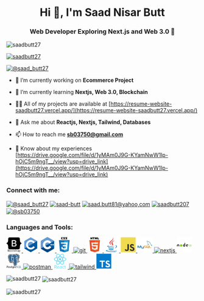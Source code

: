 <h1 align="center">Hi 👋, I'm Saad Nisar Butt</h1>
<h3 align="center">Web Developer Exploring Next.js and Web 3.0 🚀</h3>

<p align="left"> <img src="https://komarev.com/ghpvc/?username=saadbutt27&label=Profile%20views&color=0e75b6&style=flat" alt="saadbutt27" /> </p>

<p align="left"> <a href="https://github.com/ryo-ma/github-profile-trophy"><img src="https://github-profile-trophy.vercel.app/?username=saadbutt27" alt="saadbutt27" /></a> </p>

<p align="left"> <a href="https://twitter.com/@saad_butt27" target="blank"><img src="https://img.shields.io/twitter/follow/@saad_butt27?logo=twitter&style=for-the-badge" alt="@saad_butt27" /></a> </p>

- 🔭 I’m currently working on **Ecommerce Project**

- 🌱 I’m currently learning **Nextjs, Web 3.0, Blockchain**

- 👨‍💻 All of my projects are available at [https://resume-website-saadbutt27.vercel.app/](https://resume-website-saadbutt27.vercel.app/)

- 💬 Ask me about **Reactjs, Nextjs, Tailwind, Databases**

- 📫 How to reach me **sb03750@gmail.com**

- 📄 Know about my experiences [https://drive.google.com/file/d/1yMAm0J9G-KYamNwW1Ip-hOjC5m9ngT__/view?usp=drive_link](https://drive.google.com/file/d/1yMAm0J9G-KYamNwW1Ip-hOjC5m9ngT__/view?usp=drive_link)

<h3 align="left">Connect with me:</h3>
<p align="left">
<a href="https://twitter.com/@saad_butt27" target="blank"><img align="center" src="https://raw.githubusercontent.com/rahuldkjain/github-profile-readme-generator/master/src/images/icons/Social/twitter.svg" alt="@saad_butt27" height="30" width="40" /></a>
<a href="https://linkedin.com/in/saad-butt-29853524a" target="blank"><img align="center" src="https://raw.githubusercontent.com/rahuldkjain/github-profile-readme-generator/master/src/images/icons/Social/linked-in-alt.svg" alt="saad-butt" height="30" width="40" /></a>
<a href="https://fb.com/saad.butt81@yahoo.com" target="blank"><img align="center" src="https://raw.githubusercontent.com/rahuldkjain/github-profile-readme-generator/master/src/images/icons/Social/facebook.svg" alt="saad.butt81@yahoo,com" height="30" width="40" /></a>
<a href="https://instagram.com/saadbutt207" target="blank"><img align="center" src="https://raw.githubusercontent.com/rahuldkjain/github-profile-readme-generator/master/src/images/icons/Social/instagram.svg" alt="saadbutt207" height="30" width="40" /></a>
<a href="https://www.hackerrank.com/@sb03750" target="blank"><img align="center" src="https://raw.githubusercontent.com/rahuldkjain/github-profile-readme-generator/master/src/images/icons/Social/hackerrank.svg" alt="@sb03750" height="30" width="40" /></a>
</p>

<h3 align="left">Languages and Tools:</h3>
<p align="left"> <a href="https://getbootstrap.com" target="_blank" rel="noreferrer"> <img src="https://raw.githubusercontent.com/devicons/devicon/master/icons/bootstrap/bootstrap-plain-wordmark.svg" alt="bootstrap" width="40" height="40"/> </a> <a href="https://www.cprogramming.com/" target="_blank" rel="noreferrer"> <img src="https://raw.githubusercontent.com/devicons/devicon/master/icons/c/c-original.svg" alt="c" width="40" height="40"/> </a> <a href="https://www.w3schools.com/cpp/" target="_blank" rel="noreferrer"> <img src="https://raw.githubusercontent.com/devicons/devicon/master/icons/cplusplus/cplusplus-original.svg" alt="cplusplus" width="40" height="40"/> </a> <a href="https://www.w3schools.com/css/" target="_blank" rel="noreferrer"> <img src="https://raw.githubusercontent.com/devicons/devicon/master/icons/css3/css3-original-wordmark.svg" alt="css3" width="40" height="40"/> </a> <a href="https://git-scm.com/" target="_blank" rel="noreferrer"> <img src="https://www.vectorlogo.zone/logos/git-scm/git-scm-icon.svg" alt="git" width="40" height="40"/> </a> <a href="https://www.w3.org/html/" target="_blank" rel="noreferrer"> <img src="https://raw.githubusercontent.com/devicons/devicon/master/icons/html5/html5-original-wordmark.svg" alt="html5" width="40" height="40"/> </a> <a href="https://www.java.com" target="_blank" rel="noreferrer"> <img src="https://raw.githubusercontent.com/devicons/devicon/master/icons/java/java-original.svg" alt="java" width="40" height="40"/> </a> <a href="https://developer.mozilla.org/en-US/docs/Web/JavaScript" target="_blank" rel="noreferrer"> <img src="https://raw.githubusercontent.com/devicons/devicon/master/icons/javascript/javascript-original.svg" alt="javascript" width="40" height="40"/> </a> <a href="https://www.mysql.com/" target="_blank" rel="noreferrer"> <img src="https://raw.githubusercontent.com/devicons/devicon/master/icons/mysql/mysql-original-wordmark.svg" alt="mysql" width="40" height="40"/> </a> <a href="https://nextjs.org/" target="_blank" rel="noreferrer"> <img src="https://cdn.worldvectorlogo.com/logos/nextjs-2.svg" alt="nextjs" width="40" height="40"/> </a> <a href="https://nodejs.org" target="_blank" rel="noreferrer"> <img src="https://raw.githubusercontent.com/devicons/devicon/master/icons/nodejs/nodejs-original-wordmark.svg" alt="nodejs" width="40" height="40"/> </a> <a href="https://www.postgresql.org" target="_blank" rel="noreferrer"> <img src="https://raw.githubusercontent.com/devicons/devicon/master/icons/postgresql/postgresql-original-wordmark.svg" alt="postgresql" width="40" height="40"/> </a> <a href="https://postman.com" target="_blank" rel="noreferrer"> <img src="https://www.vectorlogo.zone/logos/getpostman/getpostman-icon.svg" alt="postman" width="40" height="40"/> </a> <a href="https://reactjs.org/" target="_blank" rel="noreferrer"> <img src="https://raw.githubusercontent.com/devicons/devicon/master/icons/react/react-original-wordmark.svg" alt="react" width="40" height="40"/> </a> <a href="https://tailwindcss.com/" target="_blank" rel="noreferrer"> <img src="https://www.vectorlogo.zone/logos/tailwindcss/tailwindcss-icon.svg" alt="tailwind" width="40" height="40"/> </a> <a href="https://www.typescriptlang.org/" target="_blank" rel="noreferrer"> <img src="https://raw.githubusercontent.com/devicons/devicon/master/icons/typescript/typescript-original.svg" alt="typescript" width="40" height="40"/> </a> </p>

<p><img align="left" src="https://github-readme-stats.vercel.app/api/top-langs?username=saadbutt27&show_icons=true&locale=en&layout=compact" alt="saadbutt27" /></p>

<p>&nbsp;<img align="center" src="https://github-readme-stats.vercel.app/api?username=saadbutt27&show_icons=true&locale=en" alt="saadbutt27" /></p>

<p><img align="center" src="https://github-readme-streak-stats.herokuapp.com/?user=saadbutt27&" alt="saadbutt27" /></p>


<!--
**saadbutt27/saadbutt27** is a ✨ _special_ ✨ repository because its `README.md` (this file) appears on your GitHub profile.

Here are some ideas to get you started:

- 🔭 I’m currently working on ...
- 🌱 I’m currently learning ...
- 👯 I’m looking to collaborate on ...
- 🤔 I’m looking for help with ...
- 💬 Ask me about ...
- 📫 How to reach me: ...
- 😄 Pronouns: ...
- ⚡ Fun fact: ...
-->
